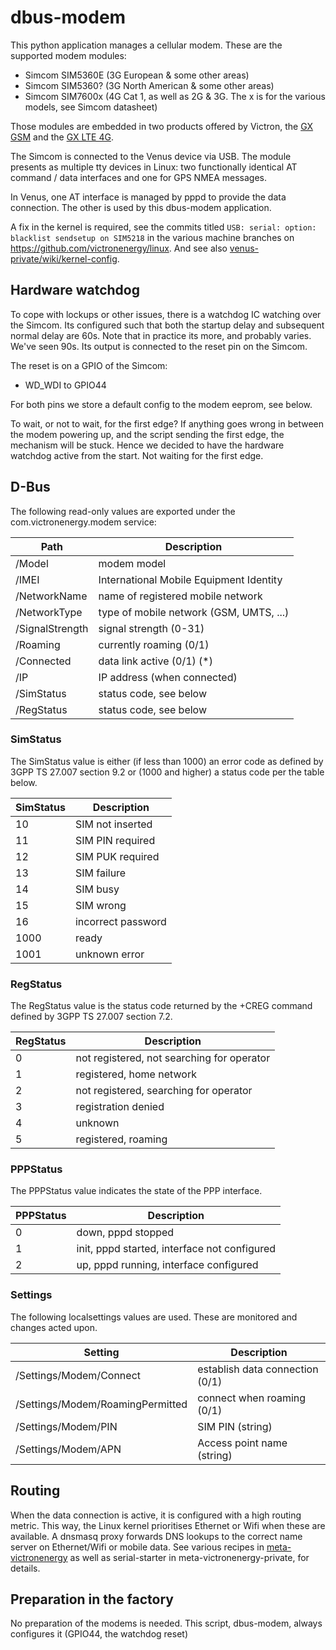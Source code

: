 # dbus-modem

This python application manages a cellular modem. These are the supported modem modules:

- Simcom SIM5360E (3G European & some other areas)
- Simcom SIM5360? (3G North American & some other areas)
- Simcom SIM7600x  (4G Cat 1, as well as 2G & 3G. The x is for the various models, see Simcom datasheet)

Those modules are embedded in two products offered by Victron, the
[GX GSM](https://www.victronenergy.com/accessories/gx-gsm) and the
[GX LTE 4G](https://nocache.victronenergy.com/accessories/gx-lte-4g).

The Simcom is connected to the Venus device via USB. The module presents as multiple tty devices
in Linux: two functionally identical AT command / data interfaces and one for GPS NMEA messages.

In Venus, one AT interface is managed by pppd to provide the data connection. The other is used by
this dbus-modem application.

A fix in the kernel is required, see the commits titled `USB: serial: option: blacklist sendsetup on
SIM5218` in the various machine branches on https://github.com/victronenergy/linux. And see also 
[venus-private/wiki/kernel-config](https://github.com/victronenergy/venus-private/wiki/kernel-config).

## Hardware watchdog
To cope with lockups or other issues, there is a watchdog IC watching over the Simcom. Its configured
such that both the startup delay and subsequent normal delay are 60s. Note that in practice its more,
and probably varies. We've seen 90s. Its output is connected to the reset pin on the Simcom.

The reset is on a GPIO of the Simcom:

* WD_WDI to GPIO44

For both pins we store a default config to the modem eeprom, see below.

To wait, or not to wait, for the first edge?
If anything goes wrong in between the modem powering up, and the script sending the first edge, the
mechanism will be stuck. Hence we decided to have the hardware watchdog active from the start. Not
waiting for the first edge.

## D-Bus
The following read-only values are exported under the com.victronenergy.modem service:

Path | Description
-----|-------------
/Model | modem model
/IMEI | International Mobile Equipment Identity
/NetworkName | name of registered mobile network
/NetworkType | type of mobile network (GSM, UMTS, ...)
/SignalStrength | signal strength (0-31)
/Roaming | currently roaming (0/1)
/Connected | data link active (0/1)  (*)
/IP | IP address (when connected)
/SimStatus | status code, see below
/RegStatus | status code, see below

### SimStatus
The SimStatus value is either (if less than 1000) an error code as
defined by 3GPP TS 27.007 section 9.2 or (1000 and higher) a status
code per the table below.

SimStatus | Description
----------|------------
10 | SIM not inserted
11 | SIM PIN required
12 | SIM PUK required
13 | SIM failure
14 | SIM busy
15 | SIM wrong
16 | incorrect password
1000 | ready
1001 | unknown error

### RegStatus
The RegStatus value is the status code returned by the +CREG command
defined by 3GPP TS 27.007 section 7.2.

RegStatus | Description
----------|------------
0 | not registered, not searching for operator
1 | registered, home network
2 | not registered, searching for operator
3 | registration denied
4 | unknown
5 | registered, roaming

### PPPStatus
The PPPStatus value indicates the state of the PPP interface.

PPPStatus | Description
----------|------------
0 | down, pppd stopped
1 | init, pppd started, interface not configured
2 | up, pppd running, interface configured

### Settings
The following localsettings values are used. These are monitored and changes acted upon.

Setting | Description
--------|------------
/Settings/Modem/Connect | establish data connection (0/1)
/Settings/Modem/RoamingPermitted | connect when roaming (0/1)
/Settings/Modem/PIN | SIM PIN (string)
/Settings/Modem/APN | Access point name (string)

## Routing
When the data connection is active, it is configured with a high routing metric. This way, the Linux
kernel prioritises Ethernet or Wifi when these are available. A dnsmasq proxy forwards DNS lookups
to the correct name server on Ethernet/Wifi or mobile data. See various recipes in
[meta-victronenergy](https://github.com/victronenerygy/meta-victronenergy)
as well as serial-starter in meta-victronenergy-private, for details.

## Preparation in the factory
No preparation of the modems is needed. This script, dbus-modem, always configures it (GPIO44, the watchdog reset)
